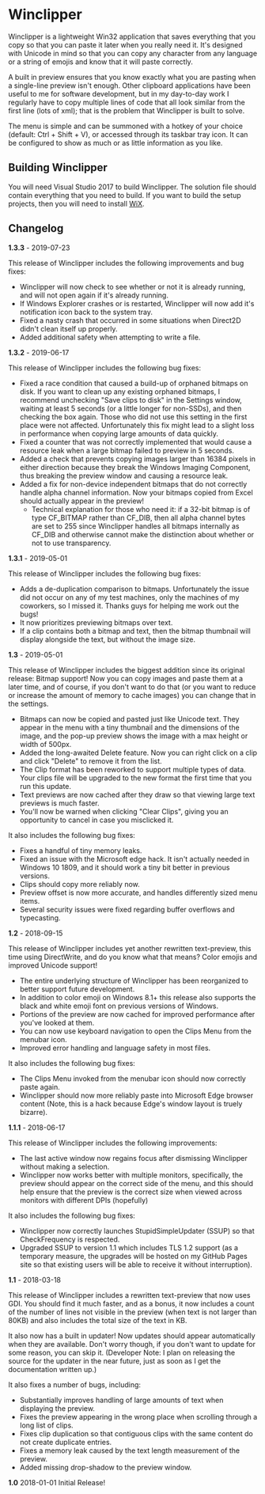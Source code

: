 # Winclipper

Winclipper is a lightweight Win32 application that saves everything that you copy so that you can paste it later when you really need it. It's designed with Unicode in mind so that you can copy any character from any language or a string of emojis and know that it will paste correctly.

A built in preview ensures that you know exactly what you are pasting when a single-line preview isn't enough. Other clipboard applications have been useful to me for software development, but in my day-to-day work I regularly have to copy multiple lines of code that all look similar from the first line (lots of xml); that is the problem that Winclipper is built to solve.

The menu is simple and can be summoned with a hotkey of your choice (default: Ctrl + Shift + V), or accessed through its taskbar tray icon. It can be configured to show as much or as little information as you like.

## Building Winclipper

You will need Visual Studio 2017 to build Winclipper. The solution file should contain everything that you need to build. If you want to build the setup projects, then you will need to install [WiX](http://wixtoolset.org).

## Changelog

**1.3.3** - 2019-07-23

This release of Winclipper includes the following improvements and bug fixes:
- Winclipper will now check to see whether or not it is already running, and will not open again if it's already running.
- If Windows Explorer crashes or is restarted, Winclipper will now add it's notification icon back to the system tray.
- Fixed a nasty crash that occurred in some situations when Direct2D didn't clean itself up properly.
- Added additional safety when attempting to write a file.

**1.3.2** - 2019-06-17

This release of Winclipper includes the following bug fixes:
- Fixed a race condition that caused a build-up of orphaned bitmaps on disk. If you want to clean up any existing orphaned bitmaps, I recommend unchecking "Save clips to disk" in the Settings window, waiting at least 5 seconds (or a little longer for non-SSDs), and then checking the box again. Those who did not use this setting in the first place were not affected. Unfortunately this fix might lead to a slight loss in performance when copying large amounts of data quickly.
- Fixed a counter that was not correctly implemented that would cause a resource leak when a large bitmap failed to preview in 5 seconds.
- Added a check that prevents copying images larger than 16384 pixels in either direction because they break the Windows Imaging Component, thus breaking the preview window and causing a resource leak.
- Added a fix for non-device independent bitmaps that do not correctly handle alpha channel information. Now your bitmaps copied from Excel should actually appear in the preview!
    - Technical explanation for those who need it: if a 32-bit bitmap is of type CF_BITMAP rather than CF_DIB, then all alpha channel bytes are set to 255 since Winclipper handles all bitmaps internally as CF_DIB and otherwise cannot make the distinction about whether or not to use transparency.

**1.3.1** - 2019-05-01

This release of Winclipper includes the following bug fixes:
- Adds a de-duplication comparison to bitmaps. Unfortunately the issue did not occur on any of my test machines, only the machines of my coworkers, so I missed it. Thanks guys for helping me work out the bugs!
- It now prioritizes previewing bitmaps over text.
- If a clip contains both a bitmap and text, then the bitmap thumbnail will display alongside the text, but without the image size.

**1.3** - 2019-05-01

This release of Winclipper includes the biggest addition since its original release: Bitmap support! Now you can copy images and paste them at a later time, and of course, if you don't want to do that (or you want to reduce or increase the amount of memory to cache images) you can change that in the settings.
- Bitmaps can now be copied and pasted just like Unicode text. They appear in the menu with a tiny thumbnail and the dimensions of the image, and the pop-up preview shows the image with a max height or width of 500px.
- Added the long-awaited Delete feature. Now you can right click on a clip and click "Delete" to remove it from the list.
- The Clip format has been reworked to support multiple types of data. Your clips file will be upgraded to the new format the first time that you run this update.
- Text previews are now cached after they draw so that viewing large text previews is much faster.
- You'll now be warned when clicking "Clear Clips", giving you an opportunity to cancel in case you misclicked it.

It also includes the following bug fixes:
- Fixes a handful of tiny memory leaks.
- Fixed an issue with the Microsoft edge hack. It isn't actually needed in Windows 10 1809, and it should work a tiny bit better in previous versions.
- Clips should copy more reliably now.
- Preview offset is now more accurate, and handles differently sized menu items.
- Several security issues were fixed regarding buffer overflows and typecasting.

**1.2** - 2018-09-15

This release of Winclipper includes yet another rewritten text-preview, this time using DirectWrite, and do you know what that means? Color emojis and improved Unicode support!
- The entire underlying structure of Winclipper has been reorganized to better support future development.
- In addition to color emoji on Windows 8.1+ this release also supports the black and white emoji font on previous versions of Windows.
- Portions of the preview are now cached for improved performance after you've looked at them.
- You can now use keyboard navigation to open the Clips Menu from the menubar icon.
- Improved error handling and language safety in most files.

It also includes the following bug fixes:
- The Clips Menu invoked from the menubar icon should now correctly paste again.
- Winclipper should now more reliably paste into Microsoft Edge browser content (Note, this is a hack because Edge's window layout is truely bizarre).

**1.1.1** - 2018-06-17

This release of Winclipper includes the following improvements:
- The last active window now regains focus after dismissing Winclipper without making a selection.
- Winclipper now works better with multiple monitors, specifically, the preview should appear on the correct side of the menu, and this should help ensure that the preview is the correct size when viewed across monitors with different DPIs (hopefully)

It also includes the following bug fixes:
- Winclipper now correctly launches StupidSimpleUpdater (SSUP) so that CheckFrequency is respected.
- Upgraded SSUP to version 1.1 which includes TLS 1.2 support (as a temporary measure, the upgrades will be hosted on my GitHub Pages site so that existing users will be able to receive it without interruption).

**1.1** - 2018-03-18

This release of Winclipper includes a rewritten text-preview that now uses GDI. You should find it much faster, and as a bonus, it now includes a count of the number of lines not visible in the preview (when text is not larger than 80KB) and also includes the total size of the text in KB.

It also now has a built in updater! Now updates should appear automatically when they are available. Don't worry though, if you don't want to update for some reason, you can skip it.
(Developer Note: I plan on releasing the source for the updater in the near future, just as soon as I get the documentation written up.)

It also fixes a number of bugs, including:
- Substantially improves handling of large amounts of text when displaying the preview. 
- Fixes the preview appearing in the wrong place when scrolling through a long list of clips.
- Fixes clip duplication so that contiguous clips with the same content do not create duplicate entries.
- Fixes a memory leak caused by the text length measurement of the preview.
- Added missing drop-shadow to the preview window.

**1.0**      2018-01-01      Initial Release!
